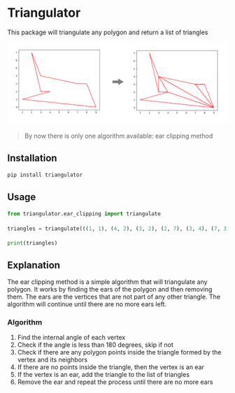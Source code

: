 # Triangulator


This package will triangulate any polygon and return a list of triangles



![Example](./docs/Triangulate.png)

> By now  there is only one algorithm available: ear clipping method

## Installation

```bash
pip install triangulator
```

## Usage

```python
from triangulator.ear_clipping import triangulate

triangles = triangulate(((1, 1), (4, 2), (3, 2), (2, 7), (3, 4), (7, 3), (8, 3), (9, 0)))

print(triangles)
```

## Explanation

The ear clipping method is a simple algorithm that will triangulate any polygon. It works by finding the ears of the polygon and then removing them. The ears are the vertices that are not part of any other triangle. The algorithm will continue until there are no more ears left.

### Algorithm

 1. Find the internal angle of each vertex
2. Check if the angle is less than 180 degrees, skip if not
3. Check if there are any polygon points inside the triangle formed by the vertex and its neighbors
4. If there are no points inside the triangle, then the vertex is an ear
5. If the vertex is an ear, add the triangle to the list of triangles
6. Remove the ear and repeat the process until there are no more ears
